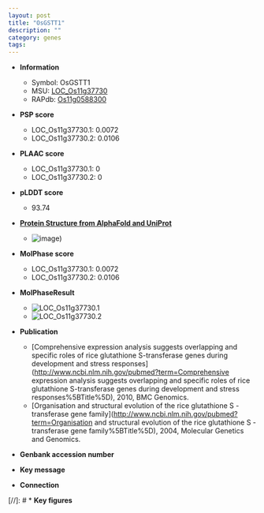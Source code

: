 ```yaml
---
layout: post
title: "OsGSTT1"
description: ""
category: genes
tags: 
---
```


* **Information**  
    + Symbol: OsGSTT1  
    + MSU: [LOC_Os11g37730](http://rice.plantbiology.msu.edu/cgi-bin/ORF_infopage.cgi?orf=LOC_Os11g37730)  
    + RAPdb: [Os11g0588300](http://rapdb.dna.affrc.go.jp/viewer/gbrowse_details/irgsp1?name=Os11g0588300)  

* **PSP score**  
    + LOC_Os11g37730.1: 0.0072 
    + LOC_Os11g37730.2: 0.0106 

* **PLAAC score**  
    + LOC_Os11g37730.1: 0 
    + LOC_Os11g37730.2: 0 

* **pLDDT score**
    + 93.74

* **[Protein Structure from AlphaFold and UniProt](https://www.uniprot.org/uniprotkb/Q945X2/entry#structure)**
    + ![image](https://ricepsp.github.io/images/Q9/AF-Q945X2-F1.png))

* **MolPhase score**
    + LOC_Os11g37730.1: 0.0072
    + LOC_Os11g37730.2: 0.0106

* **MolPhaseResult**
    + ![LOC_Os11g37730.1](https://ricepsp.github.io/pictures/LOC_Os11g/LOC_Os11g37730.1.png)
    + ![LOC_Os11g37730.2](https://ricepsp.github.io/pictures/LOC_Os11g/LOC_Os11g37730.2.png)

* **Publication**  
    + [Comprehensive expression analysis suggests overlapping and specific roles of rice glutathione S-transferase genes during development and stress responses](http://www.ncbi.nlm.nih.gov/pubmed?term=Comprehensive expression analysis suggests overlapping and specific roles of rice glutathione S-transferase genes during development and stress responses%5BTitle%5D), 2010, BMC Genomics.
    + [Organisation and structural evolution of the rice glutathione S -transferase gene family](http://www.ncbi.nlm.nih.gov/pubmed?term=Organisation and structural evolution of the rice glutathione S -transferase gene family%5BTitle%5D), 2004, Molecular Genetics and Genomics.

* **Genbank accession number**  

* **Key message**  

* **Connection**  

[//]: # * **Key figures**  


